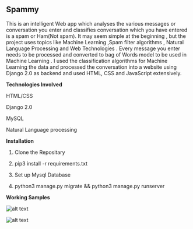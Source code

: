 ## Spammy
This is an intelligent Web app which analyses the various messages or conversation you enter and classifies
conversation which you have entered is a spam or Ham(Not spam). It may seem simple at the beginning , but 
the project uses topics like Machine Learning ,Spam filter algorithms , Natural Language Processing  and Web Technologies .
Every message you enter needs to be processed and converted to bag of Words model to be used in Machine Learning . 
I used the classification algorithms for Machine Learning the data and processed the conversation into a website 
using Django 2.0 as backend and used HTML, CSS and JavaScript extensively.


**Technologies Involved**

HTML/CSS 

Django 2.0

MySQL


Natural Language processing


**Installation**

1. Clone the Repositary

2. pip3 install -r requirements.txt

3. Set up Mysql Database

4. python3 manage.py migrate && python3 manage.py runserver



**Working Samples**

![alt text](https://github.com/kurianbenoy/Spammy/raw/master/Screenshot%20at%202018-04-06%2013-00-10.png)


![alt text](https://github.com/kurianbenoy/Spammy/raw/master/Screenshot%20at%202018-04-06%2013-01-03.png)
